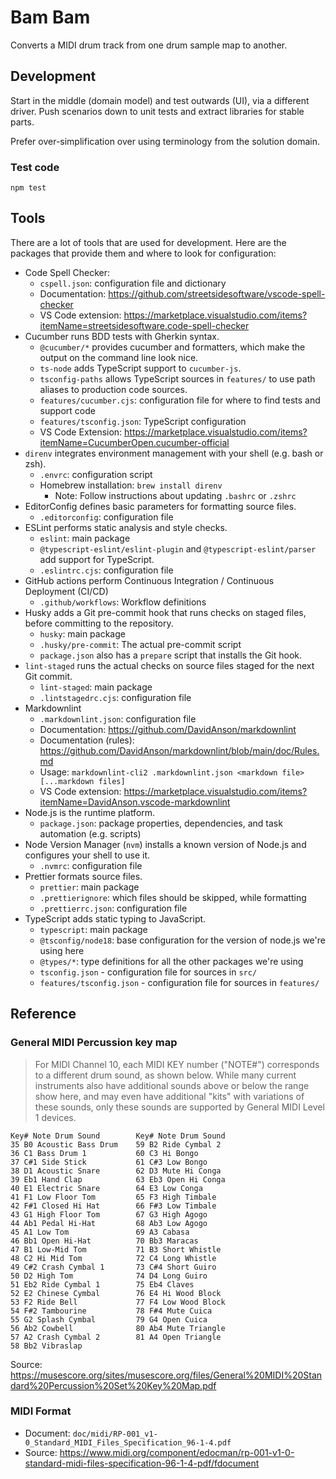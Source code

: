 # Bam Bam

Converts a MIDI drum track from one drum sample map to another.

## Development

Start in the middle (domain model) and test outwards (UI), via a different
driver. Push scenarios down to unit tests and extract libraries for stable
parts.

Prefer over-simplification over using terminology from the solution domain.

### Test code

```shell
npm test
```

## Tools

There are a lot of tools that are used for development. Here are the packages
that provide them and where to look for configuration:

- Code Spell Checker:
  - `cspell.json`: configuration file and dictionary
  - Documentation: <https://github.com/streetsidesoftware/vscode-spell-checker>
  - VS Code extension: <https://marketplace.visualstudio.com/items?itemName=streetsidesoftware.code-spell-checker>
- Cucumber runs BDD tests with Gherkin syntax.
  - `@cucumber/*` provides cucumber and formatters, which make the output on
    the command line look nice.
  - `ts-node` adds TypeScript support to `cucumber-js`.
  - `tsconfig-paths` allows TypeScript sources in `features/` to use path
    aliases to production code sources.
  - `features/cucumber.cjs`: configuration file for where to find tests and
    support code
  - `features/tsconfig.json`: TypeScript configuration
  - VS Code Extension: <https://marketplace.visualstudio.com/items?itemName=CucumberOpen.cucumber-official>
- `direnv` integrates environment management with your shell (e.g. bash or zsh).
  - `.envrc`: configuration script
  - Homebrew installation: `brew install direnv`
    - Note: Follow instructions about updating `.bashrc` or `.zshrc`
- EditorConfig defines basic parameters for formatting source files.
  - `.editorconfig`: configuration file
- ESLint performs static analysis and style checks.
  - `eslint`: main package
  - `@typescript-eslint/eslint-plugin` and `@typescript-eslint/parser` add
    support for TypeScript.
  - `.eslintrc.cjs`: configuration file
- GitHub actions perform Continuous Integration / Continuous Deployment (CI/CD)
  - `.github/workflows`: Workflow definitions
- Husky adds a Git pre-commit hook that runs checks on staged files, before
  committing to the repository.
  - `husky`: main package
  - `.husky/pre-commit`: The actual pre-commit script
  - `package.json` also has a `prepare` script that installs the Git hook.
- `lint-staged` runs the actual checks on source files staged for the next Git
  commit.
  - `lint-staged`: main package
  - `.lintstagedrc.cjs`: configuration file
- Markdownlint
  - `.markdownlint.json`: configuration file
  - Documentation: <https://github.com/DavidAnson/markdownlint>
  - Documentation (rules): <https://github.com/DavidAnson/markdownlint/blob/main/doc/Rules.md>
  - Usage: `markdownlint-cli2 .markdownlint.json <markdown file> [...markdown files]`
  - VS Code extension: <https://marketplace.visualstudio.com/items?itemName=DavidAnson.vscode-markdownlint>
- Node.js is the runtime platform.
  - `package.json`: package properties, dependencies, and task automation (e.g.
    scripts)
- Node Version Manager (`nvm`) installs a known version of Node.js and
  configures your shell to use it.
  - `.nvmrc`: configuration file
- Prettier formats source files.
  - `prettier`: main package
  - `.prettierignore`: which files should be skipped, while formatting
  - `.prettierrc.json`: configuration file
- TypeScript adds static typing to JavaScript.
  - `typescript`: main package
  - `@tsconfig/node18`: base configuration for the version of node.js we're
    using here
  - `@types/*`: type definitions for all the other packages we're using
  - `tsconfig.json` - configuration file for sources in `src/`
  - `features/tsconfig.json` - configuration file for sources in `features/`

## Reference

### General MIDI Percussion key map

> For MIDI Channel 10, each MIDI KEY number ("NOTE#") corresponds to a
> different drum sound, as shown below. While many current instruments
> also have additional sounds above or below the range show here, and
> may even have additional "kits" with variations of these sounds, only
> these sounds are supported by General MIDI Level 1 devices.

```text
Key# Note Drum Sound        Key# Note Drum Sound
35 B0 Acoustic Bass Drum    59 B2 Ride Cymbal 2
36 C1 Bass Drum 1           60 C3 Hi Bongo
37 C#1 Side Stick           61 C#3 Low Bongo
38 D1 Acoustic Snare        62 D3 Mute Hi Conga
39 Eb1 Hand Clap            63 Eb3 Open Hi Conga
40 E1 Electric Snare        64 E3 Low Conga
41 F1 Low Floor Tom         65 F3 High Timbale
42 F#1 Closed Hi Hat        66 F#3 Low Timbale
43 G1 High Floor Tom        67 G3 High Agogo
44 Ab1 Pedal Hi-Hat         68 Ab3 Low Agogo
45 A1 Low Tom               69 A3 Cabasa
46 Bb1 Open Hi-Hat          70 Bb3 Maracas
47 B1 Low-Mid Tom           71 B3 Short Whistle
48 C2 Hi Mid Tom            72 C4 Long Whistle
49 C#2 Crash Cymbal 1       73 C#4 Short Guiro
50 D2 High Tom              74 D4 Long Guiro
51 Eb2 Ride Cymbal 1        75 Eb4 Claves
52 E2 Chinese Cymbal        76 E4 Hi Wood Block
53 F2 Ride Bell             77 F4 Low Wood Block
54 F#2 Tambourine           78 F#4 Mute Cuica
55 G2 Splash Cymbal         79 G4 Open Cuica
56 Ab2 Cowbell              80 Ab4 Mute Triangle
57 A2 Crash Cymbal 2        81 A4 Open Triangle
58 Bb2 Vibraslap
```

Source:
<https://musescore.org/sites/musescore.org/files/General%20MIDI%20Standard%20Percussion%20Set%20Key%20Map.pdf>

### MIDI Format

- Document: `doc/midi/RP-001_v1-0_Standard_MIDI_Files_Specification_96-1-4.pdf`
- Source:
  <https://www.midi.org/component/edocman/rp-001-v1-0-standard-midi-files-specification-96-1-4-pdf/fdocument>
